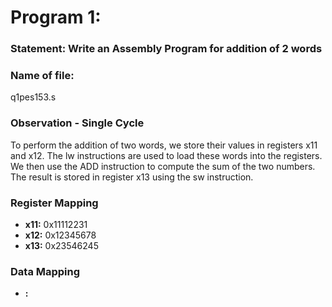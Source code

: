 # Program 1: 
### Statement: Write an Assembly Program for addition of 2 words

### Name of file:
q1pes153.s

### Observation - Single Cycle
To perform the addition of two words, we store their values in registers x11 and x12.
The lw instructions are used to load these words into the registers. We then use the ADD instruction to compute the sum of the two numbers.
The result is stored in register x13 using the sw instruction. 

### Register Mapping
- **x11:** 0x11112231
- **x12:** 0x12345678
- **x13:** 0x23546245

### Data Mapping
- **<Memory Address>:** <Value stored>
